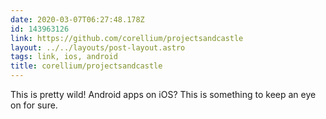 ```yaml
---
date: 2020-03-07T06:27:48.178Z
id: 143963126
link: https://github.com/corellium/projectsandcastle
layout: ../../layouts/post-layout.astro
tags: link, ios, android
title: corellium/projectsandcastle
---
```


This is pretty wild! Android apps on iOS? This is something to keep an eye on for sure.
